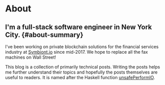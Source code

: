 # About

## I'm a full-stack software engineer in New York City. {#about-summary}

I've been working on private blockchain solutions for the financial services industry at [Symbiont.io](https://www.symbiont.io/) since mid-2017. We hope to replace all the fax machines on Wall Street!

This blog is a collection of primarily technical posts. Writing the posts helps me further understand their topics and hopefully the posts themselves are useful to readers. It is named after the Haskell function [unsafePerformIO](http://hackage.haskell.org/package/base-4.12.0.0/docs/System-IO-Unsafe.html#v:unsafePerformIO).
